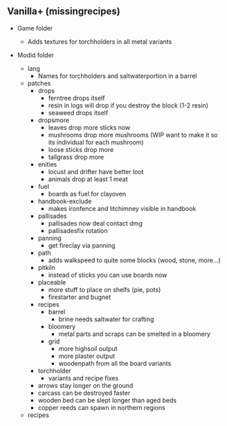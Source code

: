## Vanilla+ (missingrecipes)

- Game folder
  - Adds textures for torchholders in all metal variants

- Modid folder
  - lang
    - Names for torchholders and saltwaterportion in a barrel
  - patches
    - drops
      - ferntree drops itself
      - resin in logs will drop if you destroy the block (1-2 resin)
      - seaweed drops itself
    - dropsmore
      - leaves drop more sticks now
      - mushrooms drop more mushrooms (WIP want to make it so its individual for each mushroom)
      - loose sticks drop more
      - tallgrass drop more
    - enities
      - locust and drifter have better loot
      - animals drop at least 1 meat
    - fuel
      - boards as fuel for clayoven
    - handbook-exclude
      - makes ironfence and litchimney visible in handbook
    - pallisades
      - pallisades now deal contact dmg
      - pallisadesfix rotation
    - panning
      - get fireclay via panning
    - path
      - adds walkspeed to quite some blocks (wood, stone, more...)
    - pitkiln
      - instead of sticks you can use boards now
    - placeable
      - more stuff to place on shelfs (pie, pots)
      - firestarter and bugnet
    - recipes
      - barrel
        - brine needs saltwater for crafting
      - bloomery
        - metal parts and scraps can be smelted in a bloomery
      - grid
        - more highsoil output
        - more plaster output
        - woodenpath from all the board variants
    - torchholder
      - variants and recipe fixes
    - arrows stay longer on the ground
    - carcass can be destroyed faster
    - wooden bed can be slept longer than aged beds
    - copper reeds can spawn in northern regions
  - recipes
